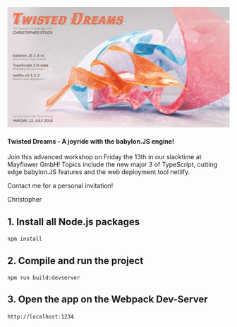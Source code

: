 ![babylon-zero](https://github.com/christopherstock/babylon-zero/raw/master/_ASSETS/promo/promoBadge6_1920x1037.jpg)
#### Twisted Dreams - A joyride with the babylon.JS engine!

Join this advanced workshop on Friday the 13th in our slacktime at Mayflower GmbH! 
Topics include the new major 3 of TypeScript, cutting edge babylon.JS features and the web deployment tool netlify.

Contact me for a personal invitation!

Christopher

## 1. Install all Node.js packages
```
npm install
```

## 2. Compile and run the project
```
npm run build:devserver
```

## 3. Open the app on the Webpack Dev-Server
```
http://localhost:1234
```
